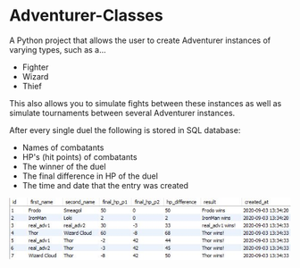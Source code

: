 # Adventurer-Classes
A Python project that allows the user to create Adventurer instances of varying types, such as a...
- Fighter
- Wizard 
- Thief

This also allows you to simulate fights between these instances as well as simulate tournaments between several Adventurer instances.

After every single duel the following is stored in SQL database:
- Names of combatants
- HP's (hit points) of combatants
- The winner of the duel
- The final difference in HP of the duel
- The time and date that the entry was created

![](Images/SQLDatabaseWithResults.JPG)
